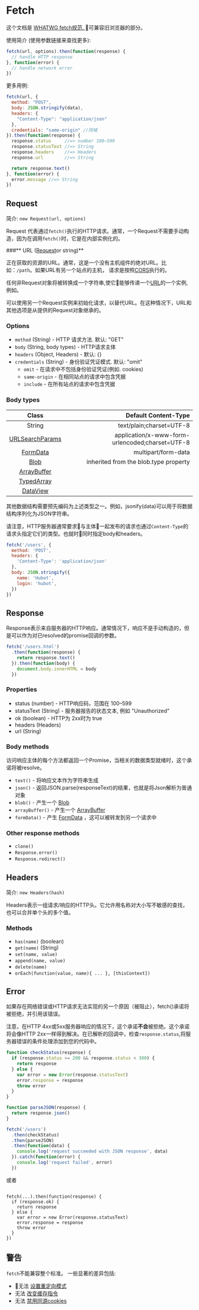 # **Fetch**

这个文档是 [WHATWG fetch规范.
](https://fetch.spec.whatwg.org/)可兼容旧浏览器的部分。

使用简介 (使用参数链接来查找更多):

```js
fetch(url, options).then(function(response) {
  // handle HTTP response
}, function(error) {
  // handle network error
})
```
更多用例:
```js
fetch(url, {
  method: "POST",
  body: JSON.stringify(data),
  headers: {
    "Content-Type": "application/json"
  },
  credentials: "same-origin" //同域
}).then(function(response) {
  response.status     //=> number 100–599
  response.statusText //=> String
  response.headers    //=> Headers
  response.url        //=> String

  return response.text()
}, function(error) {
  error.message //=> String
})
```
## **Request**

简介: `new Request(url, options)`

Request 代表通过`fetch()`执行的HTTP请求。通常，一个Request不需要手动构造，因为在调用`fetch()`时，它是在内部实例化的。

###** URL ([Request](#request)or string)**

正在获取的资源的URL。通常，这是一个没有主机组件的绝对URL。比如：`/path`。如果URL有另一个站点的主机， 请求是按照[CORS](https://developer.mozilla.org/zh-CN/docs/Web/HTTP/Access_control_CORS)执行的。

任何非Request对象将被转换成一个字符串,使它能够传递一个[URL](https://developer.mozilla.org/zh-CN/docs/Web/API/URL)的一个实例,例如。

可以使用另一个Request实例来初始化请求，以替代URL。在这种情况下，URL和其他选项是从提供的Request对象继承的。

### **Options**

- `method` (String) - HTTP 请求方法. 默认: "GET"
- `body` (String, body types) - HTTP请求主体
- `headers` (Object, Headers) - 默认: {}
- `credentials` (String) - 身份验证凭证模式. 默认: "omit"
  - `omit` - 在请求中不包括身份验证凭证(例如. cookies) 
  - `same-origin` - 在相同站点的请求中包含凭据
  - `include` - 在所有站点的请求中包含凭据


### **Body types**
|          Class      |                     Default Content-Type        |
| :-----------------: | -----------------------------------------------:|
| String              |              text/plain;charset=UTF-8           |
| [URLSearchParams](https://developer.mozilla.org/zh-CN/docs/Web/API/URLSearchParams)     | application/x-www-form-urlencoded;charset=UTF-8 |
| [FormData](https://developer.mozilla.org/zh-CN/docs/Web/API/FormData)            |              multipart/form-data                |
| [Blob](https://developer.mozilla.org/zh-CN/docs/Web/API/Blob)                |    inherited from the blob.type property        |
| [ArrayBuffer ](https://developer.mozilla.org/zh-CN/docs/Web/JavaScript/Reference/Global_Objects/ArrayBuffer)        |                                                 |
| [TypedArray](https://developer.mozilla.org/zh-CN/docs/Web/JavaScript/Reference/Global_Objects/TypedArray)            |                                                 |
| [DataView](https://developer.mozilla.org/zh-CN/docs/Web/JavaScript/Reference/Global_Objects/DataView)            |                                                 |

其他数据结构需要预先编码为上述类型之一。例如，jsonify(data)可以用于将数据结构序列化为JSON字符串。

请注意，HTTP服务器通常要求与主体一起发布的请求也通过`Content-Type`的请求头指定它们的类型。也就时同时指定body和headers。

```js
fetch('/users', {
  method: 'POST',
  headers: {
    'Content-Type': 'application/json'
  },
  body: JSON.stringify({
    name: 'Hubot',
    login: 'hubot',
  })
})
```

## **Response**

Response表示来自服务器的HTTP响应。通常情况下，响应不是手动构造的，但是可以作为对已resolved的promise回调的参数。
```js
fetch('/users.html')
  .then(function(response) {
    return response.text()
  }).then(function(body) {
    document.body.innerHTML = body
  })
```

### **Properties**

- status (number) - HTTP响应码，范围在 100–599
- statusText (String) - 服务器报告的状态文本, 例如 "Unauthorized"
- ok (boolean) - HTTP为 2xx时为 true
- headers (Headers)
- url (String)

### **Body methods**

访问响应主体的每个方法都返回一个Promise，当相关的数据类型就绪时，这个承诺将被resolve。

- `text()` - 将响应文本作为字符串生成
- `json()` - 返回JSON.parse(responseText)的结果，也就是将Json解析为普通对象
- `blob()` - 产生一个 [Blob](https://developer.mozilla.org/zh-CN/docs/Web/API/Blob)
- `arrayBuffer()` - 产生一个 [ArrayBuffer ](https://developer.mozilla.org/zh-CN/docs/Web/JavaScript/Reference/Global_Objects/ArrayBuffer)
- `formData()` - 产生 [FormData](https://developer.mozilla.org/zh-CN/docs/Web/API/FormData) ，这可以被转发到另一个请求中

### **Other response methods**

- `clone()`
- `Response.error()`
- `Response.redirect()`

## **Headers**

简介: `new Headers(hash)`

Headers表示一组请求/响应的HTTP头。它允许用名称对大小写不敏感的查找，也可以合并单个头的多个值。

### **Methods**

- `has(name)` (boolean)
- `get(name)` (String)
- `set(name, value)`
- `append(name, value)`
- `delete(name)`
- `orEach(function(value, name){ ... }, [thisContext])`

## **Error**

如果存在网络错误或HTTP请求无法实现的另一个原因（被阻止），fetch()承诺将被拒绝，并引用该错误。

注意，在HTTP 4xx或5xx服务器响应的情况下，这个承诺**不会**被拒绝。这个承诺将会像HTTP 2xx一样得到解决。在已解析的回调中，检查`response.status`,将服务器错误的条件处理添加到您的代码中。
```js
function checkStatus(response) {
  if (response.status >= 200 && response.status < 300) {
    return response
  } else {
    var error = new Error(response.statusText)
    error.response = response
    throw error 
  }
}

function parseJSON(response) {
  return response.json()
}

fetch('/users')
  .then(checkStatus)
  .then(parseJSON)
  .then(function(data) {
    console.log('request succeeded with JSON response', data)
  }).catch(function(error) {
    console.log('request failed', error)
  })
```

或者
```

fetch(...).then(function(response) {
  if (response.ok) {
    return response
  } else {
    var error = new Error(response.statusText)
    error.response = response
    throw error
  }
})
```
## **警告**

`fetch`不能兼容整个标准。 一些显著的差异包括:

- 无法 [设置重定向模式](https://github.com/github/fetch/issues/137)
- 无法 [改变缓存指令](https://github.com/github/fetch/issues/438#issuecomment-261272466)
- 无法 [禁用同源cookies](https://github.com/github/fetch/pull/56#issuecomment-68835992)